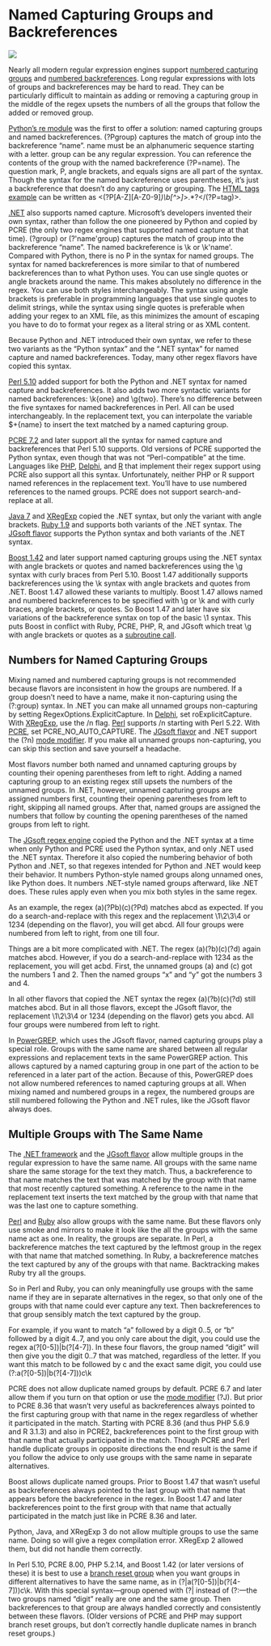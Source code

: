# Named Capturing Groups and Backreferences

![](https://www.regular-expressions.info/img/bulb.png)

Nearly all modern regular expression engines support [numbered capturing groups](https://www.regular-expressions.info/brackets.html) and [numbered backreferences](https://www.regular-expressions.info/backref.html). Long regular expressions with lots of groups and backreferences may be hard to read. They can be particularly difficult to maintain as adding or removing a capturing group in the middle of the regex upsets the numbers of all the groups that follow the added or removed group.

[Python’s re module](https://www.regular-expressions.info/python.html) was the first to offer a solution: named capturing groups and named backreferences. (?P<name>group) captures the match of group into the backreference “name”. name must be an alphanumeric sequence starting with a letter. group can be any regular expression. You can reference the contents of the group with the named backreference (?P=name). The question mark, P, angle brackets, and equals signs are all part of the syntax. Though the syntax for the named backreference uses parentheses, it’s just a backreference that doesn’t do any capturing or grouping. The [HTML tags example](https://www.regular-expressions.info/backref.html) can be written as <(?P<tag>[A-Z][A-Z0-9]*)\b[^>]*>.*?</(?P=tag)>.

[.NET](https://www.regular-expressions.info/dotnet.html) also supports named capture. Microsoft’s developers invented their own syntax, rather than follow the one pioneered by Python and copied by PCRE (the only two regex engines that supported named capture at that time). (?<name>group) or (?'name'group) captures the match of group into the backreference “name”. The named backreference is \k<name> or \k'name'. Compared with Python, there is no P in the syntax for named groups. The syntax for named backreferences is more similar to that of numbered backreferences than to what Python uses. You can use single quotes or angle brackets around the name. This makes absolutely no difference in the regex. You can use both styles interchangeably. The syntax using angle brackets is preferable in programming languages that use single quotes to delimit strings, while the syntax using single quotes is preferable when adding your regex to an XML file, as this minimizes the amount of escaping you have to do to format your regex as a literal string or as XML content.

Because Python and .NET introduced their own syntax, we refer to these two variants as the “Python syntax” and the “.NET syntax” for named capture and named backreferences. Today, many other regex flavors have copied this syntax.

[Perl 5.10](https://www.regular-expressions.info/perl.html) added support for both the Python and .NET syntax for named capture and backreferences. It also adds two more syntactic variants for named backreferences: \k{one} and \g{two}. There’s no difference between the five syntaxes for named backreferences in Perl. All can be used interchangeably. In the replacement text, you can interpolate the variable $+{name} to insert the text matched by a named capturing group.

[PCRE 7.2](https://www.regular-expressions.info/pcre.html) and later support all the syntax for named capture and backreferences that Perl 5.10 supports. Old versions of PCRE supported the Python syntax, even though that was not “Perl-compatible” at the time. Languages like [PHP](https://www.regular-expressions.info/php.html), [Delphi](https://www.regular-expressions.info/delphi.html), and [R](https://www.regular-expressions.info/rlanguage.html) that implement their regex support using PCRE also support all this syntax. Unfortunately, neither PHP or R support named references in the replacement text. You’ll have to use numbered references to the named groups. PCRE does not support search-and-replace at all.

[Java 7](https://www.regular-expressions.info/java.html) and [XRegExp](https://www.regular-expressions.info/xregexp.html) copied the .NET syntax, but only the variant with angle brackets. [Ruby 1.9](https://www.regular-expressions.info/ruby.html) and supports both variants of the .NET syntax. The [JGsoft flavor](https://www.regular-expressions.info/jgsoft.html) supports the Python syntax and both variants of the .NET syntax.

[Boost 1.42](https://www.regular-expressions.info/boost.html) and later support named capturing groups using the .NET syntax with angle brackets or quotes and named backreferences using the \g syntax with curly braces from Perl 5.10. Boost 1.47 additionally supports backreferences using the \k syntax with angle brackets and quotes from .NET. Boost 1.47 allowed these variants to multiply. Boost 1.47 allows named and numbered backreferences to be specified with \g or \k and with curly braces, angle brackets, or quotes. So Boost 1.47 and later have six variations of the backreference syntax on top of the basic \1 syntax. This puts Boost in conflict with Ruby, PCRE, PHP, R, and JGsoft which treat \g with angle brackets or quotes as a [subroutine call](https://www.regular-expressions.info/subroutine.html).

## Numbers for Named Capturing Groups

Mixing named and numbered capturing groups is not recommended because flavors are inconsistent in how the groups are numbered. If a group doesn’t need to have a name, make it non-capturing using the (?:group) syntax. In .NET you can make all unnamed groups non-capturing by setting RegexOptions.ExplicitCapture. In [Delphi](https://www.regular-expressions.info/delphi.html), set roExplicitCapture. With [XRegExp](https://www.regular-expressions.info/xregexp.html), use the /n flag. [Perl](https://www.regular-expressions.info/perl.html) supports /n starting with Perl 5.22. With [PCRE](https://www.regular-expressions.info/pcre.html), set PCRE_NO_AUTO_CAPTURE. The [JGsoft flavor](https://www.regular-expressions.info/jgsoft.html) and .NET support the (?n) [mode modifier](https://www.regular-expressions.info/modifiers.html). If you make all unnamed groups non-capturing, you can skip this section and save yourself a headache.

Most flavors number both named and unnamed capturing groups by counting their opening parentheses from left to right. Adding a named capturing group to an existing regex still upsets the numbers of the unnamed groups. In .NET, however, unnamed capturing groups are assigned numbers first, counting their opening parentheses from left to right, skipping all named groups. After that, named groups are assigned the numbers that follow by counting the opening parentheses of the named groups from left to right.

The [JGsoft regex engine](https://www.regular-expressions.info/jgsoft.html) copied the Python and the .NET syntax at a time when only Python and PCRE used the Python syntax, and only .NET used the .NET syntax. Therefore it also copied the numbering behavior of both Python and .NET, so that regexes intended for Python and .NET would keep their behavior. It numbers Python-style named groups along unnamed ones, like Python does. It numbers .NET-style named groups afterward, like .NET does. These rules apply even when you mix both styles in the same regex.

As an example, the regex (a)(?P<x>b)(c)(?P<y>d) matches abcd as expected. If you do a search-and-replace with this regex and the replacement \1\2\3\4 or $1$2$3$4 (depending on the flavor), you will get abcd. All four groups were numbered from left to right, from one till four.

Things are a bit more complicated with .NET. The regex (a)(?<x>b)(c)(?<y>d) again matches abcd. However, if you do a search-and-replace with $1$2$3$4 as the replacement, you will get acbd. First, the unnamed groups (a) and (c) got the numbers 1 and 2. Then the named groups “x” and “y” got the numbers 3 and 4.

In all other flavors that copied the .NET syntax the regex (a)(?<x>b)(c)(?<y>d) still matches abcd. But in all those flavors, except the JGsoft flavor, the replacement \1\2\3\4 or $1$2$3$4 (depending on the flavor) gets you abcd. All four groups were numbered from left to right.

In [PowerGREP](https://www.regular-expressions.info/powergrep.html), which uses the JGsoft flavor, named capturing groups play a special role. Groups with the same name are shared between all regular expressions and replacement texts in the same PowerGREP action. This allows captured by a named capturing group in one part of the action to be referenced in a later part of the action. Because of this, PowerGREP does not allow numbered references to named capturing groups at all. When mixing named and numbered groups in a regex, the numbered groups are still numbered following the Python and .NET rules, like the JGsoft flavor always does.

## Multiple Groups with The Same Name

The [.NET framework](https://www.regular-expressions.info/dotnet.html) and the [JGsoft flavor](https://www.regular-expressions.info/jgsoft.html) allow multiple groups in the regular expression to have the same name. All groups with the same name share the same storage for the text they match. Thus, a backreference to that name matches the text that was matched by the group with that name that most recently captured something. A reference to the name in the replacement text inserts the text matched by the group with that name that was the last one to capture something.

[Perl](https://www.regular-expressions.info/perl.html) and [Ruby](https://www.regular-expressions.info/ruby.html) also allow groups with the same name. But these flavors only use smoke and mirrors to make it look like the all the groups with the same name act as one. In reality, the groups are separate. In Perl, a backreference matches the text captured by the leftmost group in the regex with that name that matched something. In Ruby, a backreference matches the text captured by any of the groups with that name. Backtracking makes Ruby try all the groups.

So in Perl and Ruby, you can only meaningfully use groups with the same name if they are in separate alternatives in the regex, so that only one of the groups with that name could ever capture any text. Then backreferences to that group sensibly match the text captured by the group.

For example, if you want to match “a” followed by a digit 0..5, or “b” followed by a digit 4..7, and you only care about the digit, you could use the regex a(?<digit>[0-5])|b(?<digit>[4-7]). In these four flavors, the group named “digit” will then give you the digit 0..7 that was matched, regardless of the letter. If you want this match to be followed by c and the exact same digit, you could use (?:a(?<digit>[0-5])|b(?<digit>[4-7]))c\k<digit>

PCRE does not allow duplicate named groups by default. PCRE 6.7 and later allow them if you turn on that option or use the [mode modifier](https://www.regular-expressions.info/modifiers.html) (?J). But prior to PCRE 8.36 that wasn’t very useful as backreferences always pointed to the first capturing group with that name in the regex regardless of whether it participated in the match. Starting with PCRE 8.36 (and thus PHP 5.6.9 and R 3.1.3) and also in PCRE2, backreferences point to the first group with that name that actually participated in the match. Though PCRE and Perl handle duplicate groups in opposite directions the end result is the same if you follow the advice to only use groups with the same name in separate alternatives.

Boost allows duplicate named groups. Prior to Boost 1.47 that wasn’t useful as backreferences always pointed to the last group with that name that appears before the backreference in the regex. In Boost 1.47 and later backreferences point to the first group with that name that actually participated in the match just like in PCRE 8.36 and later.

Python, Java, and XRegExp 3 do not allow multiple groups to use the same name. Doing so will give a regex compilation error. XRegExp 2 allowed them, but did not handle them correctly.

In Perl 5.10, PCRE 8.00, PHP 5.2.14, and Boost 1.42 (or later versions of these) it is best to use a [branch reset group](https://www.regular-expressions.info/branchreset.html) when you want groups in different alternatives to have the same name, as in (?|a(?<digit>[0-5])|b(?<digit>[4-7]))c\k<digit>. With this special syntax—group opened with (?| instead of (?:—the two groups named “digit” really are one and the same group. Then backreferences to that group are always handled correctly and consistently between these flavors. (Older versions of PCRE and PHP may support branch reset groups, but don’t correctly handle duplicate names in branch reset groups.)